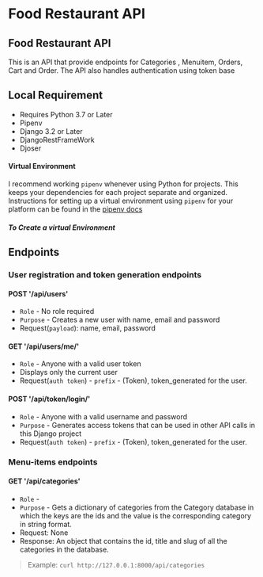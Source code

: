 # Food Restaurant API


## Food Restaurant API

This is an API that provide endpoints for Categories , Menuitem, Orders, Cart and Order. The API also handles authentication using token base 



## Local Requirement
- Requires Python 3.7 or Later
- Pipenv
- Django 3.2 or Later
- DjangoRestFrameWork
- Djoser

#### Virtual Environment

I recommend working `pipenv` whenever using Python for projects. This keeps your dependencies for each project separate and organized. Instructions for setting up a virtual environment using `pipenv` for your platform can be found in the [pipenv docs](https://pipenv.pypa.io/en/latest/index.html)

##### To Create a virtual Environment



## Endpoints

###  User registration and token generation endpoints 
#### POST '/api/users'
- `Role` - No role required
- `Purpose` - Creates a new user with name, email and password
- Request(`payload`): name, email, password
#### GET '/api/users/me/'
- `Role` - Anyone with a valid user token
- Displays only the current user
- Request(`auth token`) - `prefix` - (Token), token_generated for the user.
#### POST '/api/token/login/'
- `Role` - Anyone with a valid username and password
- `Purpose` - Generates access tokens that can be used in other API calls in this Django project
- Request(`auth token`) - `prefix` - (Token), token_generated for the user.


### Menu-items endpoints
#### GET '/api/categories'
- `Role` - 
- `Purpose` - Gets a dictionary of categories from the Category database in which the keys are the ids and the value is the corresponding category in string format.
- Request: None
- Response: An object  that contains the id, title and slug of all the categories in the database.

>Example: `curl http://127.0.0.1:8000/api/categories`
